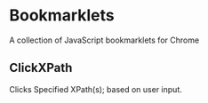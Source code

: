 # Bookmarklets
A collection of JavaScript bookmarklets for Chrome

## ClickXPath 
Clicks Specified XPath(s); based on user input.
